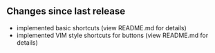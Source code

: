 ## Changes since last release
- implemented basic shortcuts (view README.md for details) 
- implemented VIM style shortcuts for buttons (view README.md for details)
